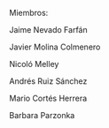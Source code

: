Miembros:

Jaime Nevado Farfán


Javier Molina Colmenero


Nicoló Melley


Andrés Ruiz Sánchez


Mario Cortés Herrera


Barbara Parzonka
